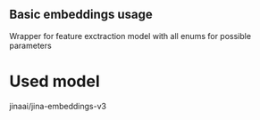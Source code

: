 ## Basic embeddings usage

Wrapper for feature exctraction model with all enums for possible parameters

# Used model
jinaai/jina-embeddings-v3
